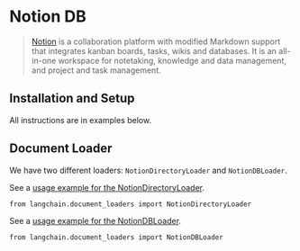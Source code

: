 Notion DB
=========

> [Notion](https://www.notion.so/) is a collaboration platform with modified Markdown support that integrates kanban boards, tasks, wikis and databases. It is an all-in-one workspace for notetaking, knowledge and data management, and project and task management.

Installation and Setup[​](#installation-and-setup "Direct link to Installation and Setup")
------------------------------------------------------------------------------------------

All instructions are in examples below.

Document Loader[​](#document-loader "Direct link to Document Loader")
---------------------------------------------------------------------

We have two different loaders: `NotionDirectoryLoader` and `NotionDBLoader`.

See a [usage example for the NotionDirectoryLoader](/docs/modules/data_connection/document_loaders/integrations/notion.html).

    from langchain.document_loaders import NotionDirectoryLoader

See a [usage example for the NotionDBLoader](/docs/modules/data_connection/document_loaders/integrations/notiondb.html).

    from langchain.document_loaders import NotionDBLoader